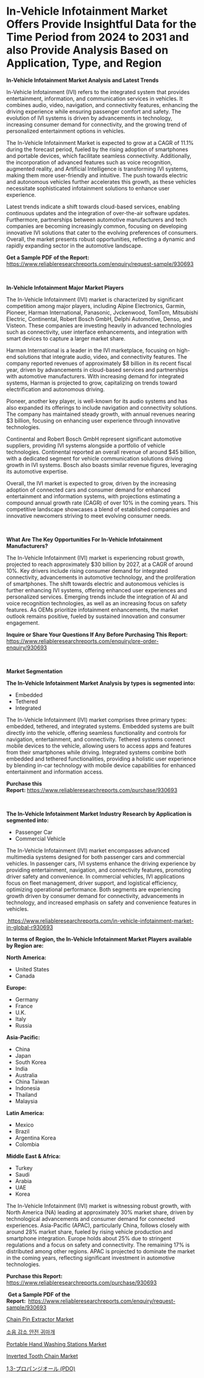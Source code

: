<p><h1>In-Vehicle Infotainment Market Offers Provide Insightful Data for the Time Period from 2024 to 2031 and also Provide Analysis Based on Application, Type, and Region</h1></p><p><strong>In-Vehicle Infotainment Market Analysis and Latest Trends</strong></p>
<p><p>In-Vehicle Infotainment (IVI) refers to the integrated system that provides entertainment, information, and communication services in vehicles. It combines audio, video, navigation, and connectivity features, enhancing the driving experience while ensuring passenger comfort and safety. The evolution of IVI systems is driven by advancements in technology, increasing consumer demand for connectivity, and the growing trend of personalized entertainment options in vehicles.</p><p>The In-Vehicle Infotainment Market is expected to grow at a CAGR of 11.1% during the forecast period, fueled by the rising adoption of smartphones and portable devices, which facilitate seamless connectivity. Additionally, the incorporation of advanced features such as voice recognition, augmented reality, and Artificial Intelligence is transforming IVI systems, making them more user-friendly and intuitive. The push towards electric and autonomous vehicles further accelerates this growth, as these vehicles necessitate sophisticated infotainment solutions to enhance user experience.</p><p>Latest trends indicate a shift towards cloud-based services, enabling continuous updates and the integration of over-the-air software updates. Furthermore, partnerships between automotive manufacturers and tech companies are becoming increasingly common, focusing on developing innovative IVI solutions that cater to the evolving preferences of consumers. Overall, the market presents robust opportunities, reflecting a dynamic and rapidly expanding sector in the automotive landscape.</p></p>
<p><strong>Get a Sample PDF of the Report:&nbsp;</strong> <a href="https://www.reliableresearchreports.com/enquiry/request-sample/930693">https://www.reliableresearchreports.com/enquiry/request-sample/930693</a></p>
<p>&nbsp;</p>
<p><strong>In-Vehicle Infotainment Major Market Players</strong></p>
<p><p>The In-Vehicle Infotainment (IVI) market is characterized by significant competition among major players, including Alpine Electronics, Garmin, Pioneer, Harman International, Panasonic, Jvckenwood, TomTom, Mitsubishi Electric, Continental, Robert Bosch GmbH, Delphi Automotive, Denso, and Visteon. These companies are investing heavily in advanced technologies such as connectivity, user interface enhancements, and integration with smart devices to capture a larger market share.</p><p>Harman International is a leader in the IVI marketplace, focusing on high-end solutions that integrate audio, video, and connectivity features. The company reported revenues of approximately $8 billion in its recent fiscal year, driven by advancements in cloud-based services and partnerships with automotive manufacturers. With increasing demand for integrated systems, Harman is projected to grow, capitalizing on trends toward electrification and autonomous driving.</p><p>Pioneer, another key player, is well-known for its audio systems and has also expanded its offerings to include navigation and connectivity solutions. The company has maintained steady growth, with annual revenues nearing $3 billion, focusing on enhancing user experience through innovative technologies.</p><p>Continental and Robert Bosch GmbH represent significant automotive suppliers, providing IVI systems alongside a portfolio of vehicle technologies. Continental reported an overall revenue of around $45 billion, with a dedicated segment for vehicle communication solutions driving growth in IVI systems. Bosch also boasts similar revenue figures, leveraging its automotive expertise.</p><p>Overall, the IVI market is expected to grow, driven by the increasing adoption of connected cars and consumer demand for enhanced entertainment and information systems, with projections estimating a compound annual growth rate (CAGR) of over 10% in the coming years. This competitive landscape showcases a blend of established companies and innovative newcomers striving to meet evolving consumer needs.</p></p>
<p>&nbsp;</p>
<p><strong>What Are The Key Opportunities For In-Vehicle Infotainment Manufacturers?</strong></p>
<p><p>The In-Vehicle Infotainment (IVI) market is experiencing robust growth, projected to reach approximately $30 billion by 2027, at a CAGR of around 10%. Key drivers include rising consumer demand for integrated connectivity, advancements in automotive technology, and the proliferation of smartphones. The shift towards electric and autonomous vehicles is further enhancing IVI systems, offering enhanced user experiences and personalized services. Emerging trends include the integration of AI and voice recognition technologies, as well as an increasing focus on safety features. As OEMs prioritize infotainment enhancements, the market outlook remains positive, fueled by sustained innovation and consumer engagement.</p></p>
<p><strong>Inquire or Share Your Questions If Any Before Purchasing This Report:</strong> <a href="https://www.reliableresearchreports.com/enquiry/pre-order-enquiry/930693">https://www.reliableresearchreports.com/enquiry/pre-order-enquiry/930693</a></p>
<p>&nbsp;</p>
<p><strong>Market Segmentation</strong></p>
<p><strong>The In-Vehicle Infotainment Market Analysis by types is segmented into:</strong></p>
<p><ul><li>Embedded</li><li>Tethered</li><li>Integrated</li></ul></p>
<p><p>The In-Vehicle Infotainment (IVI) market comprises three primary types: embedded, tethered, and integrated systems. Embedded systems are built directly into the vehicle, offering seamless functionality and controls for navigation, entertainment, and connectivity. Tethered systems connect mobile devices to the vehicle, allowing users to access apps and features from their smartphones while driving. Integrated systems combine both embedded and tethered functionalities, providing a holistic user experience by blending in-car technology with mobile device capabilities for enhanced entertainment and information access.</p></p>
<p><strong>Purchase this Report:&nbsp;</strong><a href="https://www.reliableresearchreports.com/purchase/930693">https://www.reliableresearchreports.com/purchase/930693</a></p>
<p>&nbsp;</p>
<p><strong>The In-Vehicle Infotainment Market Industry Research by Application is segmented into:</strong></p>
<p><ul><li>Passenger Car</li><li>Commercial Vehicle</li></ul></p>
<p><p>The In-Vehicle Infotainment (IVI) market encompasses advanced multimedia systems designed for both passenger cars and commercial vehicles. In passenger cars, IVI systems enhance the driving experience by providing entertainment, navigation, and connectivity features, promoting driver safety and convenience. In commercial vehicles, IVI applications focus on fleet management, driver support, and logistical efficiency, optimizing operational performance. Both segments are experiencing growth driven by consumer demand for connectivity, advancements in technology, and increased emphasis on safety and convenience features in vehicles.</p></p>
<p><a href="https://www.reliableresearchreports.com/in-vehicle-infotainment-market-in-global-r930693">&nbsp;https://www.reliableresearchreports.com/in-vehicle-infotainment-market-in-global-r930693</a></p>
<p><strong>In terms of Region, the In-Vehicle Infotainment Market Players available by Region are:</strong></p>
<p>
    <p> <strong> North America: </strong>
        <ul>
            <li>United States</li>
            <li>Canada</li>
        </ul>
        </p> 
    <p> <strong> Europe: </strong>
        <ul>
            <li>Germany</li>
            <li>France</li>
            <li>U.K.</li>
            <li>Italy</li>
            <li>Russia</li>
        </ul>
        </p> 
    <p> <strong> Asia-Pacific: </strong>
        <ul>
            <li>China</li>
            <li>Japan</li>
            <li>South Korea</li>
            <li>India</li>
            <li>Australia</li>
            <li>China Taiwan</li>
            <li>Indonesia</li>
            <li>Thailand</li>
            <li>Malaysia</li>
        </ul>
        </p> 
    <p> <strong> Latin America: </strong>
        <ul>
            <li>Mexico</li>
            <li>Brazil</li>
            <li>Argentina Korea</li>
            <li>Colombia</li>
        </ul>
        </p> 
    <p> <strong> Middle East & Africa: </strong>
        <ul>
            <li>Turkey</li>
            <li>Saudi</li>
            <li>Arabia</li>
            <li>UAE</li>
            <li>Korea</li>
        </ul>
    </p>
    </p>
<p><p>The In-Vehicle Infotainment (IVI) market is witnessing robust growth, with North America (NA) leading at approximately 30% market share, driven by technological advancements and consumer demand for connected experiences. Asia-Pacific (APAC), particularly China, follows closely with around 28% market share, fueled by rising vehicle production and smartphone integration. Europe holds about 25% due to stringent regulations and a focus on safety and connectivity. The remaining 17% is distributed among other regions. APAC is projected to dominate the market in the coming years, reflecting significant investment in automotive technologies.</p></p>
<p><strong>Purchase this Report: </strong><a href="https://www.reliableresearchreports.com/purchase/930693">https://www.reliableresearchreports.com/purchase/930693</a></p>
<p>&nbsp;<strong>Get a Sample PDF of the Report:&nbsp;&nbsp;</strong><a href="https://www.reliableresearchreports.com/enquiry/request-sample/930693">https://www.reliableresearchreports.com/enquiry/request-sample/930693</a></p>
<p><strong></strong></p>
<p><p><a href="https://www.linkedin.com/pulse/chain-pin-extractor-market-trends-growth-outlook-2024-7fvie?trackingId=cQ8U6KIaQhWtrdZfGrdt3A%3D%3D">Chain Pin Extractor Market</a></p><p><a href="https://medium.com/@sheldondtickinson9867/noise-reduction-safety-earmuffs-market-%EC%9D%98-%EA%B8%80%EB%A1%9C%EB%B2%8C-%EC%8B%9C%EC%9E%A5-%EA%B0%9C%EC%9A%94%EB%8A%94-%EC%A0%84-%EC%84%B8%EA%B3%84-%EB%B0%8F-%EC%A3%BC%EC%9A%94-%EC%8B%9C%EC%9E%A5%EC%9D%98-%EC%82%B0%EC%97%85%EC%97%90-%EC%98%81%ED%96%A5%EC%9D%84-%EB%AF%B8%EC%B9%98%EB%8A%94-%EC%A3%BC%EC%9A%94-%ED%8A%B8%EB%A0%8C%EB%93%9C%EC%97%90-%EB%8C%80%ED%95%9C-%EB%8F%85%ED%8A%B9%ED%95%9C-%EA%B4%80%EC%A0%90%EC%9D%84-27bccee8cec1">소음 감소 안전 귀마개</a></p><p><a href="https://medium.com/@brendafgmorris532/the-global-portable-hand-washing-stations-market-identifies-drivers-restraints-opportunities-6397e581060b">Portable Hand Washing Stations Market</a></p><p><a href="https://www.linkedin.com/pulse/inverted-tooth-chain-market-growth-segmentation-regional-ocdce?trackingId=FBC9CELVS7uL%2Ba%2Bz5kV76Q%3D%3D">Inverted Tooth Chain Market</a></p><p><a href="https://medium.com/@randallrunte2023/1-3-propanediol-pdo-market-%E3%81%AF-%E3%82%B3%E3%82%B9%E3%83%88%E7%AE%A1%E7%90%86%E3%81%A8%E5%8A%B9%E7%8E%87%E5%90%91%E4%B8%8A%E3%82%92%E5%84%AA%E5%85%88%E3%81%97%E3%81%BE%E3%81%99-%E3%81%95%E3%82%89%E3%81%AB-%E5%A0%B1%E5%91%8A%E6%9B%B8%E3%81%AF%E5%B8%82%E5%A0%B4%E3%81%AE%E9%9C%80%E8%A6%81%E9%9D%A2%E3%81%A8%E4%BE%9B%E7%B5%A6%E9%9D%A2%E3%81%AE%E4%B8%A1%E6%96%B9%E3%82%92%E3%82%AB%E3%83%90%E3%83%BC%E3%81%97%E3%81%A6%E3%81%84%E3%81%BE%E3%81%99-1-3-propanediol-ec4c7740144a">1,3-プロパンジオール (PDO)</a></p></p>